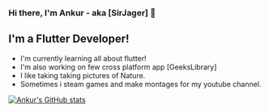 ### Hi there, I'm Ankur - aka [SirJager] 👋
## I'm a Flutter Developer!
  - I'm currently learning all about flutter!
  - I'm also working on few cross platform app [GeeksLibrary]
  - I like taking taking pictures of Nature.
  - Sometimes i steam games and make montages for my youtube channel.

[![Ankur's GitHub stats](https://github-readme-stats.vercel.app/api?username=SirJager&count_private=true&show_icons=true&theme=tokyonight)](https://github.com/SirJager/github-readme-stats)

